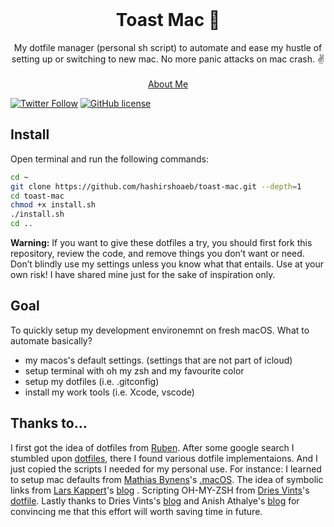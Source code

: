 <!-- PROJECT LOGO -->
<br />
<p align="center">
  <h1 align="center">Toast Mac 🥪</h1>
  <p align="center">
    My dotfile manager (personal sh script) to automate and ease my hustle of setting up or switching to new mac. No more panic attacks on mac crash. ✌️
    <br />
    <br />
    <a href="https://hashirshoaeb.com">About Me</a>
  </p>
</p>


[![Twitter Follow](https://img.shields.io/twitter/follow/hashirshoaeb?color=ffcc66&logo=twitter&logoColor=ffffff&style=for-the-badge)](https://twitter.com/hashirshoaeb)
[![GitHub license](https://img.shields.io/github/license/hashirshoaeb/toast-mac?style=for-the-badge)](https://github.com/hashirshoaeb/toast-mac/blob/master/LICENSE)


## Install
Open terminal and run the following commands:

```bash
cd ~
git clone https://github.com/hashirshoaeb/toast-mac.git --depth=1
cd toast-mac
chmod +x install.sh
./install.sh
cd ..
```
**Warning:** If you want to give these dotfiles a try, you should first fork this repository, review the code, and remove things you don’t want or need. Don’t blindly use my settings unless you know what that entails. Use at your own risk! I have shared mine just for the sake of inspiration only.

## Goal
To quickly setup my development environemnt on fresh macOS. What to automate basically?
- my macos's default settings. (settings that are not part of icloud)
- setup terminal with oh my zsh and my favourite color
- setup my dotfiles (i.e. .gitconfig)
- install my work tools (i.e. Xcode, vscode) 

## Thanks to...
I first got the idea of dotfiles from [Ruben](https://github.com/rubenvereecken/dotfiles). After some google search I stumbled upon [dotfiles](https://dotfiles.github.io/), there I found various dotfile implementaions. And I just copied the scripts I needed for my personal use. For instance: I learned to setup mac defaults from [Mathias Bynens](https://github.com/mathiasbynens)'s [.macOS](https://github.com/mathiasbynens/dotfiles/blob/master/.macos). The idea of symbolic links from [Lars Kappert](https://github.com/webpro)'s [blog](https://www.webpro.nl/articles/getting-started-with-dotfiles) . Scripting OH-MY-ZSH from [Dries Vints](https://github.com/driesvints)'s [dotfile](https://github.com/driesvints/dotfiles/blob/main/fresh.sh). Lastly thanks to Dries Vints's [blog](https://driesvints.com/blog/getting-started-with-dotfiles/) and Anish Athalye's [blog](https://www.anishathalye.com/2014/08/03/managing-your-dotfiles/) for convincing me that this effort will worth saving time in future. 